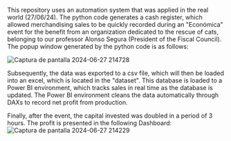 This repository uses an automation system that was applied in the real world (27/06/24).
The python code generates a cash register, which allowed merchandising sales to be quickly recorded during an "Económica" event for the benefit
from an organization dedicated to the rescue of cats, belonging to our professor Alonso Segura (President of the Fiscal Council).
The popup window generated by the python code is as follows:


![Captura de pantalla 2024-06-27 214728](https://github.com/YoyLopez/SalesTrackingSystem/assets/172577623/958072ac-5200-427b-a9db-658b6032606d)

Subsequently, the data was exported to a csv file, which will then be loaded into an excel, which is located in the "dataset". This database is loaded
to a Power BI environment, which tracks sales in real time as the database is updated. The Power BI environment cleans the data automatically through
DAXs to record net profit from production.

Finally, after the event, the capital invested was doubled in a period of 3 hours. The profit is presented in the following Dashboard:
![Captura de pantalla 2024-06-27 214229](https://github.com/YoyLopez/SalesTrackingSystem/assets/172577623/5a042b02-af24-46fa-9e1e-00d9051cf818)


